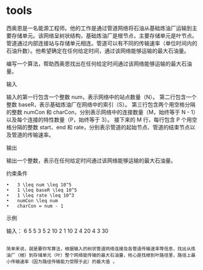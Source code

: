 # tools
西奥恩是一名能源工程师。他的工作是通过管道网络将石油从基础炼油厂运输到主要存储单元。该网络呈树状结构，基础炼油厂是根节点，主要存储单元是叶节点。管道通过内部连接站与存储单元相连。管道可以有不同的传输速率（单位时间内的石油升数）。他希望确定在任何给定时间，通过该网络能够运输的最大石油量。

编写一个算法，帮助西奥恩找出在任何给定时间通过该网络能够运输的最大石油量。

输入

输入的第一行包含一个整数 num，表示网络中的站点数量（N）。
第二行包含一个整数 baseR，表示基础炼油厂在网络中的索引（S）。
第三行包含两个用空格分隔的整数 numCon 和 charCon，分别表示网络中的连接数量（M，始终等于 N - 1）以及每个连接的特性数量（P，始终等于 3）。
接下来的 M 行，每行包含 P 个用空格分隔的整数 start、end 和 rate，分别表示管道的起始节点、管道的结束节点以及管道的传输速率。

输出

输出一个整数，表示在任何给定时间通过该网络能够运输的最大石油量。

约束条件

	•	3 \leq num \leq 10^5
	•	1 \leq baseR \leq 10^5
	•	1 \leq rate \leq 10^3
	•	numCon \leq num
	•	charCon = num - 1
示例

输入：
6
5
5 3
5 2 10
2 1 10
2 4 20
4 3 30
``` （示例输入显示不全，仅为片段示意 ） 

简单来说，就是要你写算法，根据输入的树状管道网络连接及各管道传输速率等信息，找出从炼油厂（根）到存储单元（叶）整个网络能传输的最大石油量，核心是找根到叶路径里，路径上最小传输速率（因为路径传输能力受限于此）的最大值 。
